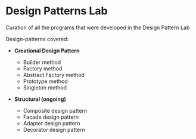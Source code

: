 # Design Patterns Lab
Curation of all the programs that were developed in the Design Pattern Lab

Design-patterns covered:
 - **Creational Design Pattern**
   - Builder method
   - Factory method
   - Abstract Factory method
   - Prototype method
   - Singleton method
  
 - **Structural (ongoing)**
   - Composite design pattern
   - Facade design pattern
   - Adapter design pattern
   - Decorator design pattern